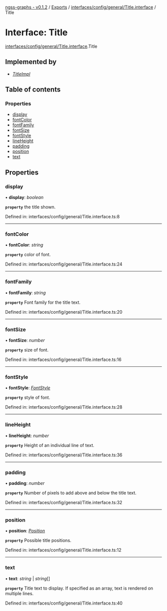 [ngss-graphs - v0.1.2](../README.md) / [Exports](../modules.md) / [interfaces/config/general/Title.interface](../modules/interfaces_config_general_title_interface.md) / Title

# Interface: Title

[interfaces/config/general/Title.interface](../modules/interfaces_config_general_title_interface.md).Title

## Implemented by

- [*TitleImpl*](../classes/models_inputs_config_general_titleimpl_model.titleimpl.md)

## Table of contents

### Properties

- [display](interfaces_config_general_title_interface.title.md#display)
- [fontColor](interfaces_config_general_title_interface.title.md#fontcolor)
- [fontFamily](interfaces_config_general_title_interface.title.md#fontfamily)
- [fontSize](interfaces_config_general_title_interface.title.md#fontsize)
- [fontStyle](interfaces_config_general_title_interface.title.md#fontstyle)
- [lineHeight](interfaces_config_general_title_interface.title.md#lineheight)
- [padding](interfaces_config_general_title_interface.title.md#padding)
- [position](interfaces_config_general_title_interface.title.md#position)
- [text](interfaces_config_general_title_interface.title.md#text)

## Properties

### display

• **display**: *boolean*

**`property`** the title shown.

Defined in: interfaces/config/general/Title.interface.ts:8

___

### fontColor

• **fontColor**: *string*

**`property`** color of font.

Defined in: interfaces/config/general/Title.interface.ts:24

___

### fontFamily

• **fontFamily**: *string*

**`property`** Font family for the title text.

Defined in: interfaces/config/general/Title.interface.ts:20

___

### fontSize

• **fontSize**: *number*

**`property`** size of font.

Defined in: interfaces/config/general/Title.interface.ts:16

___

### fontStyle

• **fontStyle**: [*FontStyle*](../enums/models_inputs_enum_fontstyle_enum.fontstyle.md)

**`property`** style of font.

Defined in: interfaces/config/general/Title.interface.ts:28

___

### lineHeight

• **lineHeight**: *number*

**`property`** Height of an individual line of text.

Defined in: interfaces/config/general/Title.interface.ts:36

___

### padding

• **padding**: *number*

**`property`** Number of pixels to add above and below the title text.

Defined in: interfaces/config/general/Title.interface.ts:32

___

### position

• **position**: [*Position*](../enums/models_inputs_enum_position_enum.position.md)

**`property`** Possible title positions.

Defined in: interfaces/config/general/Title.interface.ts:12

___

### text

• **text**: *string* \| *string*[]

**`property`** Title text to display. If specified as an array, text is rendered on multiple lines.

Defined in: interfaces/config/general/Title.interface.ts:40
